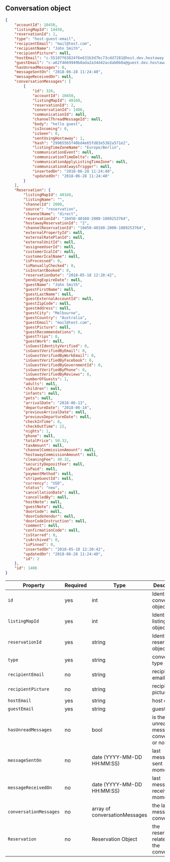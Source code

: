 ## Conversation object

```json
{
    "accountId": 10450,
    "listingMapId": 10450,
    "reservationId": 2,
    "type": "host-guest-email",
    "recipientEmail": "mail@test.com",
    "recipientName": "John Smith",
    "recipientPicture": null,
    "hostEmail": "c-55107f63824f6e631b3d7bc73cdd7281@host.dev.hostaway.info",
    "guestEmail": "c-a62f4669949b0ada2a34d42acdab0b0a@guest.dev.hostaway.info",
    "hasUnreadMessages": 0,
    "messageSentOn": "2018-06-28 11:24:40",
    "messageReceivedOn": null,
    "conversationMessages": [
        {
            "id": 326,
            "accountId": 10450,
            "listingMapId": 40160,
            "reservationId": 2,
            "conversationId": 1406,
            "communicationId": null,
            "channelThreadMessageId": null,
            "body": "hello guest",
            "isIncoming": 0,
            "isSeen": 0,
            "sentUsingHostaway": 1,
            "hash": "299855b5f40bd4e65fd83e5382a571e2",
            "listingTimeZoneName": "Europe/Berlin",
            "communicationEvent": null,
            "communicationTimeDelta": null,
            "communicationApplyListingTimeZone": null,
            "communicationAlwaysTrigger": null,
            "insertedOn": "2018-06-28 11:24:40",
            "updatedOn": "2018-06-28 11:24:40"
        }
    ],
    "Reservation": {
        "listingMapId": 40160,
        "listingName": "",
        "channelId": 2000,
        "source": "reservation",
        "channelName": "direct",
        "reservationId": "10450-40160-2000-1089253764",
        "hostawayReservationId": "2",
        "channelReservationId": "10450-40160-2000-1089253764",
        "externalPropertyId": null,
        "externalRatePlanId": null,
        "externalUnitId": null,
        "assigneeUserId": null,
        "customerIcalId": null,
        "customerIcalName": null,
        "isProcessed": 0,
        "isManuallyChecked": 0,
        "isInstantBooked": 0,
        "reservationDate": "2018-05-18 12:20:42",
        "pendingExpireDate": null,
        "guestName": "John Smith",
        "guestFirstName": null,
        "guestLastName": null,
        "guestExternalAccountId": null,
        "guestZipCode": null,
        "guestAddress": null,
        "guestCity": "Melbourne",
        "guestCountry": "Australia",
        "guestEmail": "mail@test.com",
        "guestPicture": null,
        "guestRecommendations": 0,
        "guestTrips": 0,
        "guestWork": null,
        "isGuestIdentityVerified": 0,
        "isGuestVerifiedByEmail": 0,
        "isGuestVerifiedByWorkEmail": 0,
        "isGuestVerifiedByFacebook": 0,
        "isGuestVerifiedByGovernmentId": 0,
        "isGuestVerifiedByPhone": 0,
        "isGuestVerifiedByReviews": 0,
        "numberOfGuests": 1,
        "adults": null,
        "children": null,
        "infants": null,
        "pets": null,
        "arrivalDate": "2018-06-13",
        "departureDate": "2018-06-14",
        "previousArrivalDate": null,
        "previousDepartureDate": null,
        "checkInTime": 8,
        "checkOutTime": 22,
        "nights": 1,
        "phone": null,
        "totalPrice": 50.32,
        "taxAmount": null,
        "channelCommissionAmount": null,
        "hostawayCommissionAmount": null,
        "cleaningFee": 40.32,
        "securityDepositFee": null,
        "isPaid": null,
        "paymentMethod": null,
        "stripeGuestId": null,
        "currency": "USD",
        "status": "new",
        "cancellationDate": null,
        "cancelledBy": null,
        "hostNote": null,
        "guestNote": null,
        "doorCode": null,
        "doorCodeVendor": null,
        "doorCodeInstruction": null,
        "comment": null,
        "confirmationCode": null,
        "isStarred": 0,
        "isArchived": 0,
        "isPinned": 0,
        "insertedOn": "2018-05-18 12:20:42",
        "updatedOn": "2018-06-28 11:24:40",
        "id": 2
    },
    "id": 1406
}
```

Property | Required | Type | Description
-------- | -------- | ---- | ----------- 
`id` | yes | int | Identifier of conversation object
`listingMapId` | yes | int | Identifier of listing object.
`reservationId` | yes | string | Identifier of reservation object
`type` | yes | string | conversation type
`recipientEmail` | no | string | recipient email
`recipientPicture` | no | string | recipient picture Url
`hostEmail` | yes | string | host email
`guestEmail` | yes | string | guest email 
`hasUnreadMessages` | no | bool | is there unread messages in conversation or not  
`messageSentOn` | no | date (YYYY-MM-DD HH:MM:SS) | last message sent moment
`messageReceivedOn` | no | date (YYYY-MM-DD HH:MM:SS) | last message received moment
`conversationMessages` | no | array of conversationMessages | the latest message in conversation  
`Reservation` | no | Reservation Object | the reservation related to the conversation
